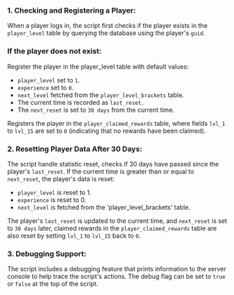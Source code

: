 ### 1. Checking and Registering a Player:
When a player logs in, the script first checks if the player exists in the 
`player_level` table by querying the database using the player's `guid`.

### If the player does not exist:

Register the player in the player_level table with default values:

- `player_level` set to `1`.
- `experience` set to `0`.
- `next_level` fetched from the `player_level_brackets` table.
- The current time is recorded as `last_reset`.
- The `next_reset` is set to `30 days` from the current time.

Registers the player in the `player_claimed_rewards` table, 
where fields `lvl_1` to `lvl_15` are set to `0` (indicating that no rewards have been claimed).


### 2. Resetting Player Data After 30 Days:

The script handle statistic reset, checks if 30 days have passed since the player's `last_reset`.
If the current time is greater than or equal to `next_reset`, the player's data is reset:

- `player_level` is reset to 1.
- `experience` is reset to 0.
- `next_level` is fetched from the 'player_level_brackets' table.

The player's `last_reset` is updated to the current time, and `next_reset` is set to `30 days` later,
claimed rewards in the `player_claimed_rewards` table are also reset by setting `lvl_1` to `lvl_15` back to `0`.


### 3. Debugging Support:

The script includes a debugging feature that prints information to the server console to help trace the script's actions.
The debug flag can be set to `true` or `false` at the top of the script.
